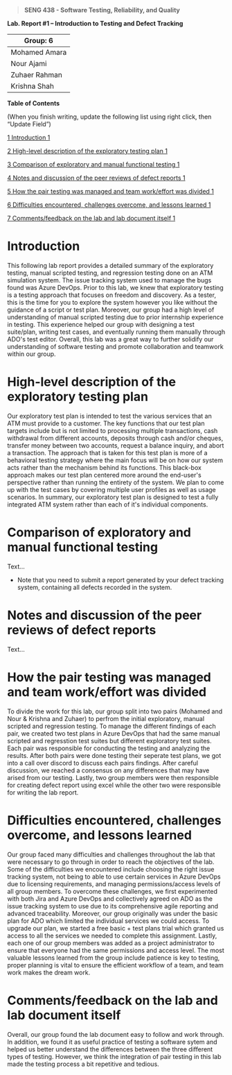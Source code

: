 >   **SENG 438 - Software Testing, Reliability, and Quality**

**Lab. Report \#1 – Introduction to Testing and Defect Tracking**

| Group: 6      |
|-----------------|
| Mohamed Amara                |   
| Nour Ajami              |   
| Zuhaer Rahman               |   
| Krishna Shah                |   


**Table of Contents**

(When you finish writing, update the following list using right click, then
“Update Field”)

[1 Introduction	1](#_Toc439194677)

[2 High-level description of the exploratory testing plan	1](#_Toc439194678)

[3 Comparison of exploratory and manual functional testing	1](#_Toc439194679)

[4 Notes and discussion of the peer reviews of defect reports	1](#_Toc439194680)

[5 How the pair testing was managed and team work/effort was
divided	1](#_Toc439194681)

[6 Difficulties encountered, challenges overcome, and lessons
learned	1](#_Toc439194682)

[7 Comments/feedback on the lab and lab document itself	1](#_Toc439194683)

# Introduction

This following lab report provides a detailed summary of the exploratory testing, manual scripted testing, and regression testing done on an ATM simulation system. The issue tracking system used to manage the bugs found was Azure DevOps. Prior to this lab, we knew that exploratory testing is a testing approach that focuses on freedom and discovery. As a tester, this is the time for you to explore the system however you like without the guidance of a script or test plan. Moreover, our group had a high level of understanding of manual scripted testing due to prior internship experience in testing. This experience helped our group with designing a test suite/plan, writing test cases, and eventually running them manually through ADO's test editor. Overall, this lab was a great way to further solidify our understanding of software testing and promote collaboration and teamwork within our group.

# High-level description of the exploratory testing plan

Our exploratory test plan is intended to test the various services that an ATM must provide to a customer. The key functions that our test plan targets include but is not limited to processing multiple transactions, cash withdrawal from different accounts, deposits through cash and/or cheques, transfer money between two accounts, request a balance inquiry, and abort a transaction. The approach that is taken for this test plan is more of a behavioral testing strategy where the main focus will be on how our system acts rather than the mechanism behind its functions. This black-box approach makes our test plan centered more around the end-user's perspective rather than running the entirety of the system. We plan to come up with the test cases by covering multiple user profiles as well as usage scenarios. In summary, our exploratory test plan is designed to test a fully integrated ATM system rather than each of it's individual components.

# Comparison of exploratory and manual functional testing

Text…

-   Note that you need to submit a report generated by your defect tracking
    system, containing all defects recorded in the system.

# Notes and discussion of the peer reviews of defect reports

Text…

# How the pair testing was managed and team work/effort was divided 

To divide the work for this lab, our group split into two pairs (Mohamed and Nour & Krishna and Zuhaer) to perfrom the initial exploratory, manual scripted and regression testing. To manage the different findings of each pair, we created two test plans in Azure DevOps that had the same manual scripted and regresstion test suites but different exploratory test suites. Each pair was responsible for conducting the testing and analyzing the results. After both pairs were done testing their seperate test plans, we got into a call over discord to discuss each pairs findings. After careful discussion, we reached a consensus on any differences that may have arised from our testing. Lastly, two group members were then responsible for creating defect report using excel while the other two were responsible for writing the lab report.

# Difficulties encountered, challenges overcome, and lessons learned

Our group faced many difficulties and challenges throughout the lab that were necessary to go through in order to reach the objectives of the lab. Some of the difficulties we encountered include choosing the right issue tracking system, not being to able to use certain services in Azure DevOps due to licensing requirements, and managing permissions/access levels of all group members. To overcome these challenges, we first experimented with both Jira and Azure DevOps and collectively agreed on ADO as the issue tracking system to use due to its comprehensive agile reporting and advanced traceability. Moreover, our group originally was under the basic plan for ADO which limited the individual services we could access. To upgrade our plan, we started a free basic + test plans trial which granted us access to all the services we needed to complete this assignment. Lastly, each one of our group members was added as a project administrator to ensure that everyone had the same permissions and access level. The most valuable lessons learned from the group include patience is key to testing, proper planning is vital to ensure the efficient workflow of a team, and team work makes the dream work.

# Comments/feedback on the lab and lab document itself

Overall, our group found the lab document easy to follow and work through. In addition, we found it as useful practice of testing a software sytem and helped us better understand the differences between the three different types of testing. However, we think the integration of pair testing in this lab made the testing process a bit repetitive and tedious. 
